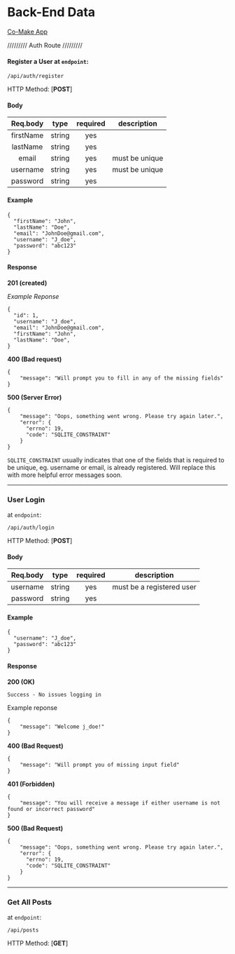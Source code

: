 <!--Header-->
# Back-End Data

<!--App link-->
[Co-Make App](https://co-make-api.herokuapp.com/)

///////// Auth Route /////////

<!--Bold and Italic text-->
#### Register a User at `endpoint`: 
```
/api/auth/register
```

HTTP Method: [**POST**]

#### Body


| Req.body  |  type    | required  | description
|:---------:|:--------:|:---------:|:-------:
| firstName | string   |    yes    |
| lastName  | string   |    yes    |
| email     | string   |    yes    | must be unique
| username  | string   |    yes    | must be unique
| password  | string   |    yes    |

#### Example

```
{
  "firstName": "John",
  "lastName": "Doe",
  "email": "JohnDoe@gmail.com",
  "username": "J_doe",
  "password": "abc123"
}
```

#### Response

**201 (created)**

*Example Reponse*

```
{
  "id": 1,
  "username": "J_doe",
  "email": "JohnDoe@gmail.com",
  "firstName": "John",
  "lastName": "Doe",
}
```

**400 (Bad request)**

```
{
    "message": "Will prompt you to fill in any of the missing fields"
}
```

**500 (Server Error)**

```
{
    "message": "Oops, something went wrong. Please try again later.",
    "error": {
      "errno": 19,
      "code": "SQLITE_CONSTRAINT"
    }
}
```

`SQLITE_CONSTRAINT` usually indicates that one of the fields that is required to be unique, eg. username or email, is already registered. Will replace this with more helpful error messages soon.


----

### User Login

 at `endpoint`: 
```
/api/auth/login
```

HTTP Method: [**POST**]

#### Body


| Req.body  |  type    | required  | description
|:---------:|:--------:|:---------:|:-------:
| username  | string   |    yes    | must be a registered user
| password  | string   |    yes    |

#### Example

```
{
  "username": "J_doe",
  "password": "abc123"
}
```

#### Response

**200 (OK)**

`Success - No issues logging in`

Example reponse

```
{
    "message": "Welcome j_doe!"
}
```
**400 (Bad Request)**

```
{
    "message": "Will prompt you of missing input field"
}
```

**401 (Forbidden)**

```
{
    "message": "You will receive a message if either username is not found or incorrect password"
}
```

**500 (Bad Request)**

```
{
    "message": "Oops, something went wrong. Please try again later.",
    "error": {
      "errno": 19,
      "code": "SQLITE_CONSTRAINT"
    }
}
```

----

### Get All Posts

 at `endpoint`: 
```
/api/posts
```

HTTP Method: [**GET**]